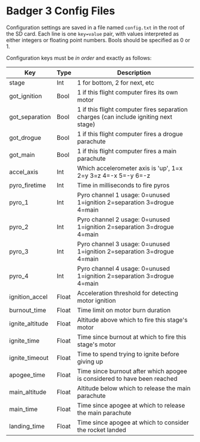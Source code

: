 # Badger 3 Config Files

Configuration settings are saved in a file named `config.txt` in the root of 
the SD card. Each line is one `key=value` pair, with values interpreted as 
either integers or floating point numbers. Bools should be specified as 0 or 1.

Configuration keys must be *in order* and exactly as follows:


Key              | Type  | Description
-----------------|-------|-----------------------------------------------------
stage            | Int   | 1 for bottom, 2 for next, etc
got_ignition     | Bool  | 1 if this flight computer fires its own motor 
got_separation   | Bool  | 1 if this flight computer fires separation charges (can include igniting next stage)
got_drogue       | Bool  | 1 if this flight computer fires a drogue parachute
got_main         | Bool  | 1 if this flight computer fires a main parachute
accel_axis       | Int   | Which accelerometer axis is 'up', 1=x 2=y 3=z 4=-x 5=-y 6=-z
pyro_firetime    | Int   | Time in milliseconds to fire pyros
pyro_1           | Int   | Pyro channel 1 usage: 0=unused 1=ignition 2=separation 3=drogue 4=main
pyro_2           | Int   | Pyro channel 2 usage: 0=unused 1=ignition 2=separation 3=drogue 4=main
pyro_3           | Int   | Pyro channel 3 usage: 0=unused 1=ignition 2=separation 3=drogue 4=main
pyro_4           | Int   | Pyro channel 4 usage: 0=unused 1=ignition 2=separation 3=drogue 4=main
ignition_accel   | Float | Acceleration threshold for detecting motor ignition
burnout_time     | Float | Time limit on motor burn duration
ignite_altitude  | Float | Altitude above which to fire this stage's motor
ignite_time      | Float | Time since burnout at which to fire this stage's motor
ignite_timeout   | Float | Time to spend trying to ignite before giving up
apogee_time      | Float | Time since burnout after which apogee is considered to have been reached
main_altitude    | Float | Altitude below which to release the main parachute
main_time        | Float | Time since apogee at which to release the main parachute
landing_time     | Float | Time since apogee at which to consider the rocket landed
